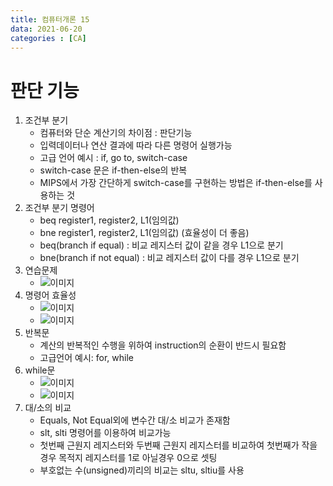 ```yaml
---
title: 컴퓨터개론 15
data: 2021-06-20
categories : [CA]
---
```


# 판단 기능

1. 조건부 분기
    - 컴퓨터와 단순 계산기의 차이점 : 판단기능
    - 입력데이터나 연산 결과에 따라 다른 명령어 실행가능
    - 고급 언어 예시 : if, go to, switch-case
    - switch-case 문은 if-then-else의 반복
    - MIPS에서 가장 간단하게 switch-case를 구현하는 방법은 if-then-else를 사용하는 것
2. 조건부 분기 명령어
    - beq register1, register2, L1(임의값)
    - bne register1, register2, L1(임의값) (효율성이 더 좋음)
    - beq(branch if equal) : 비교 레지스터 값이 같을 경우 L1으로 분기
    - bne(branch if not equal) : 비교 레지스터 값이 다를 경우 L1으로 분기
3. 연습문제
    - ![이미지]()
4. 명령어 효율성
    - ![이미지]()
    - ![이미지]()
5. 반복문
    - 계산의 반복적인 수행을 위하여 instruction의 순환이 반드시 필요함
    - 고급언어 예시: for, while
6. while문
    - ![이미지]()
    - ![이미지]()
7. 대/소의 비교
    - Equals, Not Equal외에 변수간 대/소 비교가 존재함
    - slt, slti 명령어를 이용하여 비교가능
    - 첫번째 근원지 레지스터와 두번째 근원지 레지스터를 비교하여 첫번째가 작을 경우 목적지 레지스터를 1로 아닐경우 0으로 셋팅
    - 부호없는 수(unsigned)끼리의 비교는 sltu, sltiu를 사용